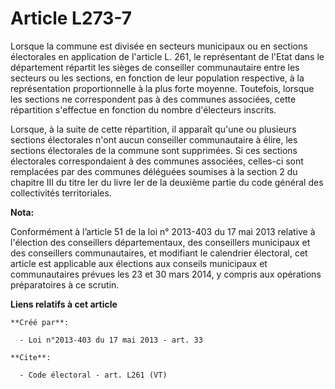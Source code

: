 # Article L273-7

Lorsque la commune est divisée en secteurs municipaux ou en sections électorales en application de l'article L. 261, le
représentant de l'Etat dans le département répartit les sièges de conseiller communautaire entre les secteurs ou les
sections, en fonction de leur population respective, à la représentation proportionnelle à la plus forte moyenne. Toutefois,
lorsque les sections ne correspondent pas à des communes associées, cette répartition s'effectue en fonction du nombre
d'électeurs inscrits. 

Lorsque, à la suite de cette répartition, il apparaît qu'une ou plusieurs sections électorales n'ont aucun conseiller
communautaire à élire, les sections électorales de la commune sont supprimées. Si ces sections électorales correspondaient à
des communes associées, celles-ci sont remplacées par des communes déléguées soumises à la section 2 du chapitre III du titre
Ier du livre Ier de la deuxième partie du code général des collectivités territoriales.

**Nota:**

Conformément à l’article 51 de la loi n° 2013-403 du 17 mai 2013 relative à l'élection des conseillers départementaux, des
conseillers municipaux et des conseillers communautaires, et modifiant le calendrier électoral, cet article est applicable
aux élections aux conseils municipaux et communautaires prévues les 23 et 30 mars 2014, y compris aux opérations
préparatoires à ce scrutin.

**Liens relatifs à cet article**

	**Créé par**:

	  - Loi n°2013-403 du 17 mai 2013 - art. 33

	**Cite**:

	  - Code électoral - art. L261 (VT)
